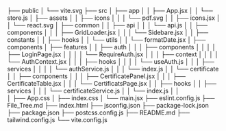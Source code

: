├── public
│   └── vite.svg
├── src
│   ├── app
│   │   ├── App.jsx
│   │   └── store.js
│   ├── assets
│   │   ├── icons
│   │   │   └── pdf.svg
│   │   ├── icons.jsx
│   │   └── react.svg
│   ├── common
│   │   ├── api
│   │   │   └── api.js
│   │   ├── components
│   │   │   ├── GridLoader.jsx
│   │   │   └── Sidebare.jsx
│   │   ├── constants
│   │   ├── hooks
│   │   └── utils
│   │       └── formatDate.jsx
│   ├── components
│   ├── features
│   │   ├── auth
│   │   │   ├── components
│   │   │   │   ├── LoginPage.jsx
│   │   │   │   └── RequireAuth.jsx
│   │   │   ├── context
│   │   │   │   └── AuthContext.jsx
│   │   │   ├── hooks
│   │   │   │   └── useAuth.js
│   │   │   ├── services
│   │   │   │   └── authService.js
│   │   │   └── index.js
│   │   └── certificate
│   │       ├── components
│   │       │   ├── CertificatePanel.jsx
│   │       │   ├── CertificateTable.jsx
│   │       │   └── CertificatsPage.jsx
│   │       ├── hooks
│   │       ├── services
│   │       │   └── certificateService.js
│   │       └── index.js
│   │    
│   ├── App.css
│   ├── index.css
│   └── main.jsx
├── eslint.config.js
├── File_Tree.md
├── index.html
├── jsconfig.json
├── package-lock.json
├── package.json
├── postcss.config.js
├── README.md
├── tailwind.config.js
└── vite.config.js
